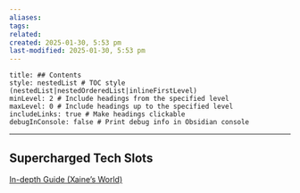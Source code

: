```yaml
---
aliases: 
tags: 
related: 
created: 2025-01-30, 5:53 pm
last-modified: 2025-01-30, 5:53 pm
---
```

```table-of-contents
title: ## Contents
style: nestedList # TOC style (nestedList|nestedOrderedList|inlineFirstLevel)
minLevel: 2 # Include headings from the specified level
maxLevel: 0 # Include headings up to the specified level
includeLinks: true # Make headings clickable
debugInConsole: false # Print debug info in Obsidian console
```
___

## Supercharged Tech Slots  

[In-depth Guide (Xaine’s World)](https://www.youtube.com/watch?v=UlYzAGzB844&ab_channel=Xaine%27sWorld)